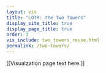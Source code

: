 ```yaml
---
layout: vis
title: "LOTR: The Two Towers"
display_site_title: true
display_page_title: true
order: 3
vis_include: two_towers_reuse.html
permalink: /two-towers/
---
```


[[Visualzation page text here.]]
